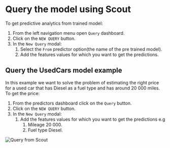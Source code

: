 # Query the model using Scout

To get predictive analytics from trained model:

1. From the left navigation menu open `Query` dashboard.
2. Click on the `NEW QUERY` button.
3. In the `New Query` modal:
    1. Select the `From` predictor option(the name of the pre trained model).
    2. Add the features values for which you want to get the predictions.

## Query the UsedCars model example

In this example we want to solve the problem of estimating the right price for a used car that has Diesel as a fuel type and has around 20 000 miles. To get the price:

1. From the predictors dashboard click on the `Query` button.
2. Click on the `NEW QUERY` button.
3. In the `New Query` modal:
    1. Add the features values for which you want to get the predictions e.g
        1. Mileage 20 000.
        2. Fuel type Diesel.

![Query from Scout](/docs/assets/predictors/query-scout.gif)